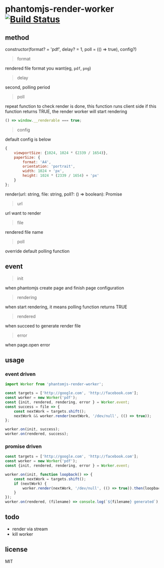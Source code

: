 phantomjs-render-worker [![Build Status](https://travis-ci.org/deptno/phantomjs-render-worker.svg?branch=master)](https://travis-ci.org/deptno/phantomjs-render-worker)
=======================

## method

constructor(format? = 'pdf', delay? = 1, poll = (() => true), config?)

> format

rendered file format you want(eg, `pdf`, `png`)

> delay

second, polling period

> poll

repeat function to check render is done,
this function runs client side
if this function returns TRUE, the render worker will start rendering

```js
() => window.__renderable === true;
```

>  config

default config is below

```js
{
    viewportSize: {1024, 1024 * (2339 / 1654)},
    paperSize: {
        format: 'A4',
        orientation: 'portrait',
        width: 1024 + 'px',
        height: 1024 * (2339 / 1654) + 'px'
    }
};
```

render(url: string, file: string, poll?: () => boolean): Promise

> url

url want to render

> file

rendered file name

> poll

override default polling function

## event

> init

when phantomjs create page and finish page configuration

> rendering

when start rendering, it means polling function returns TRUE

> rendered

when succeed to generate render file

> error

when page.open error

## usage

### event driven

```js
import Worker from 'phantomjs-render-worker';

const targets = ['http://google.com', 'http://facebook.com'];
const worker = new Worker('pdf');
const {init, rendered, rendering, error } = Worker.event;
const success = file => {
    const nextWork = targets.shift();
    nextWork && worker.render(nextWork, '/dev/null', (() => true));
};

worker.on(init, success);
worker.on(rendered, success);
```

### promise driven

```js
const targets = ['http://google.com', 'http://facebook.com'];
const worker = new Worker('pdf');
const {init, rendered, rendering, error } = Worker.event;

worker.on(init, function loopback() => {
    const nextWork = targets.shift();
    if (nextWork) {
        worker.render(nextWork, '/dev/null', (() => true)).then(loopback);
    }
});
worker.on(rendered, (filename) => console.log(`${filename} generated`);
```

## todo

* render via stream
* kill worker

## license

MIT
